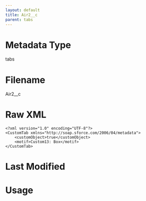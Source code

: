 ```yaml
---
layout: default
title: Air2__c
parent: tabs
---
```

# Metadata Type
tabs


# Filename 
Air2__c


# Raw XML
```
<?xml version="1.0" encoding="UTF-8"?>
<CustomTab xmlns="http://soap.sforce.com/2006/04/metadata">
    <customObject>true</customObject>
    <motif>Custom13: Box</motif>
</CustomTab>
```


# Last Modified


# Usage
